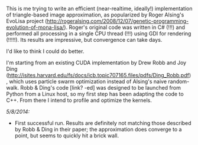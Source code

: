 This is me trying to write an efficient (near-realtime, ideally!) implementation
of triangle-based image approximation, as popularized by Roger Alsing's EvoLisa project
(http://rogeralsing.com/2008/12/07/genetic-programming-evolution-of-mona-lisa/). Roger's
original code was written in C# (!!!) and performed all processing in a single CPU thread
(!!!) using GDI for rendering (!!!!!). Its results are impressive, but convergence can
take days.

I'd like to think I could do better.

I'm starting from an existing CUDA implementation by Drew Robb and Joy Ding
(http://isites.harvard.edu/fs/docs/icb.topic707165.files/pdfs/Ding_Robb.pdf), which uses
particle swarm optimization instead of Alsing's naive random-walk. Robb & Ding's code
[link? -ed] was designed to be launched from Python from a Linux host, so my first step
has been adapting the code to C++. From there I intend to profile and optimize the kernels.

*5/8/2014:*
 - First successful run. Results are definitely not matching those described by Robb & Ding
   in their paper; the approximation does converge to a point, but seems to quickly hit a
   brick wall.